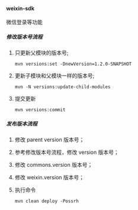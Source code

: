 #### weixin-sdk
微信登录等功能

#####  修改版本号流程

1.  只更新父模块的版本号;
	```shell
	mvn versions:set -DnewVersion=1.2.0-SNAPSHOT
	```
2.  更新子模块和父模块一样的版本号;
	```shell
	mvn -N versions:update-child-modules
	```
3.  提交更新
	```shell
	mvn versions:commit
	```

#####  发布版本流程

1. 修改 parent version 版本号；

2. 参考修改版本号流程，修改 version 版本号；

3. 修改 commons.version 版本号； 

4. 修改 weixin.version 版本号； 

5. 执行命令
	```shell
	mvn clean deploy -Possrh
	```

